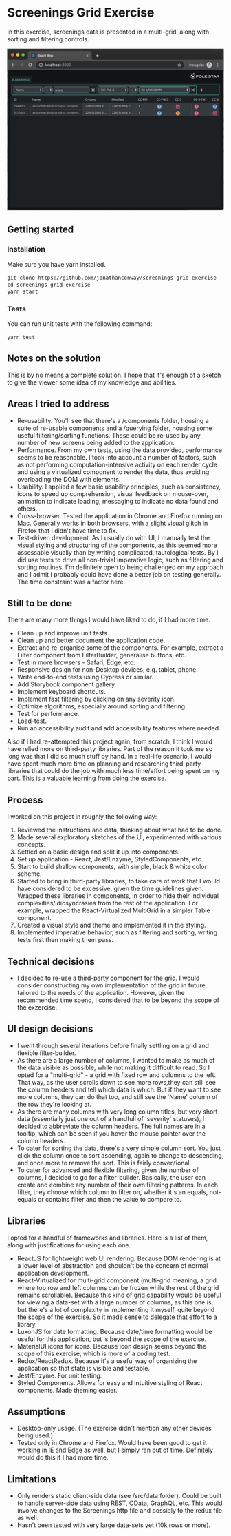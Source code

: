 # Screenings Grid Exercise

In this exercise, screenings data is presented in a multi-grid, along with sorting and filtering controls.

![Screenshot of the Screenings Grid](/docs/screenings-grid-exercise-screenshot.jpg?raw=true "Screenshot of the Screenings Grid")

## Getting started

### Installation

Make sure you have yarn installed.

```
git clone https://github.com/jonathanconway/screenings-grid-exercise
cd screenings-grid-exercise
yarn start
```

### Tests

You can run unit tests with the following command:

```
yarn test
```

## Notes on the solution

This is by no means a complete solution. I hope that it's enough of a sketch to give the viewer some idea of my knowledge and abilities.

## Areas I tried to address

* Re-usability. You'll see that there's a /components folder, housing a suite of re-usable components and a /querying folder, housing some useful filtering/sorting functions. These could be re-used by any number of new screens being added to the application.
* Performance. From my own tests, using the data provided, performance seems to be reasonable. I took into account a number of factors, such as not performing computation-intensive activity on each render cycle and using a virtualized component to render the data, thus avoiding overloading the DOM with elements.
* Usability. I applied a few basic usability principles, such as consistency, icons to speed up comprehension, visual feedback on mouse-over, animation to indicate loading, messaging to indicate no data found and others.
* Cross-browser. Tested the application in Chrome and Firefox running on Mac. Generally works in both browsers, with a slight visual glitch in Firefox that I didn't have time to fix.
* Test-driven development. As I usually do with UI, I manually test the visual styling and structuring of the components, as this seemed more assessable visually than by writing complicated, tautological tests. By I did use tests to drive all non-trivial imperative logic, such as filtering and sorting routines. I'm definitely open to being challenged on my approach and I admit I probably could have done a better job on testing generally. The time constraint was a factor here.

## Still to be done

There are many more things I would have liked to do, if I had more time.

* Clean up and improve unit tests.
* Clean up and better document the application code.
* Extract and re-organise some of the components. For example, extract a Filter component from FilterBuilder, generalise buttons, etc.
* Test in more browsers - Safari, Edge, etc.
* Responsive design for non-Desktop devices, e.g. tablet, phone.
* Write end-to-end tests using Cypress or similar.
* Add Storybook component gallery.
* Implement keyboard shortcuts.
* Implement fast filtering by clicking on any severity icon.
* Optimize algorithms, especially around sorting and filtering.
* Test for performance.
* Load-test.
* Run an accessibility audit and add accessibility features where needed.

Also if I had re-attempted this project again, from scratch, I think I would have relied more on third-party libraries. Part of the reason it took me so long was that I did so much stuff by hand. In a real-life scenario, I would have spent much more time on planning and researching third-party libraries that could do the job with much less time/effort being spent on my part. This is a valuable learning from doing the exercise.

## Process

I worked on this project in roughly the following way:

1. Reviewed the instructions and data, thinking about what had to be done.
2. Made several exploratory sketches of the UI, experimented with various concepts.
3. Settled on a basic design and split it up into components.
4. Set up application - React, Jest/Enzyme, StyledComponents, etc.
5. Start to build shallow components, with simple, black & white color scheme.
6. Started to bring in third-party libraries, to take care of work that I would have considered to be excessive, given the time guidelines given. Wrapped these libraries in components, in order to hide their individual complexities/idiosyncrasies from the rest of the application. For example, wrapped the React-Virtualized MultiGrid in a simpler Table component.
7. Created a visual style and theme and implemented it in the styling.
8. Implemented imperative behavior, such as filtering and sorting, writing tests first then making them pass.

## Technical decisions

* I decided to re-use a third-party component for the grid. I would consider constructing my own implementation of the grid in future, tailored to the needs of the application. However, given the recommended time spend, I considered that to be beyond the scope of the exzercise.

## UI design decisions

* I went through several iterations before finally settling on a grid and flexible filter-builder.
* As there are a large number of columns, I wanted to make as much of the data visible as possible, while not making it difficult to read. So I opted for a "multi-grid" - a grid with fixed row and columns to the left. That way, as the user scrolls down to see more rows,they can still see the column headers and tell which data is which. But if they want to see more columns, they can do that too, and still see the 'Name' column of the row they're looking at.
* As there are many columns with very long column titles, but very short data (essentially just one out of a handfull of 'severity' statuses), I decided to abbreviate the column headers. The full names are in a tooltip, which can be seen if you hover the mouse pointer over the column headers.
* To cater for sorting the data, there's a very simple column sort. You just click the column once to sort ascending, again to change to descending, and once more to remove the sort. This is fairly conventional.
* To cater for advanced and flexible filtering, given the number of columns, I decided to go for a filter-builder. Basically, the user can create and combine any number of their own filtering patterns. In each filter, they choose which column to filter on, whether it's an equals, not-equals or contains filter and then the value to compare to.

## Libraries

I opted for a handful of frameworks and libraries. Here is a list of them, along with justifications for using each one.

* ReactJS for lightweight web UI rendering. Because DOM rendering is at a lower level of abstraction and shouldn't be the concern of normal application development.
* React-Virtualized for multi-grid component (multi-grid meaning, a grid where top row and left columns can be frozen while the rest of the grid remains scrollable). Because this kind of grid capability would be useful for viewing a data-set with a large number of columns, as this one is, but there's a lot of complexity in implementing it myself, quite beyond the scope of the exercise. So it made sense to delegate that effort to a library.
* LuxonJS for date formatting. Because date/time formatting would be useful for this application, but is beyond the scope of the exercise.
* MaterialUI icons for icons. Because icon design seems beyond the scope of this exercise, which is more of a coding test.
* Redux/ReactRedux. Because it's a useful way of organizing the application so that state is visible and testable.
* Jest/Enzyme. For unit testing.
* Styled Components. Allows for easy and intuitive styling of React components. Made theming easier.

## Assumptions

* Desktop-only usage. (The exercise didn't mention any other devices being used.)
* Tested only in Chrome and Firefox. Would have been good to get it working in IE and Edge as well, but I simply ran out of time. Definitely would do this if I had more time.

## Limitations

* Only renders static client-side data (see /src/data folder). Could be built to handle server-side data using REST, OData, GraphQL, etc. This would involve changes to the Screenings http file and possibly to the redux file as well.
* Hasn't been tested with very large data-sets yet (10k rows or more).